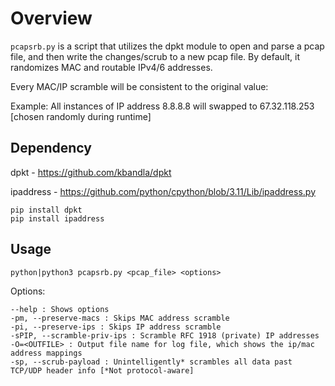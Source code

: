 # Overview

`pcapsrb.py` is a script that utilizes the dpkt module to open and parse a pcap file, and then write the changes/scrub to a new pcap file. By default, it randomizes MAC and routable IPv4/6 addresses.

Every MAC/IP scramble will be consistent to the original value:

Example: All instances of IP address 8.8.8.8 will swapped to 67.32.118.253 [chosen randomly during runtime]

## Dependency

dpkt - https://github.com/kbandla/dpkt

ipaddress - https://github.com/python/cpython/blob/3.11/Lib/ipaddress.py 
```
pip install dpkt
pip install ipaddress
```

## Usage
```
python|python3 pcapsrb.py <pcap_file> <options>
```

Options:
```
--help : Shows options
-pm, --preserve-macs : Skips MAC address scramble
-pi, --preserve-ips : Skips IP address scramble
-sPIP, --scramble-priv-ips : Scramble RFC 1918 (private) IP addresses
-O=<OUTFILE> : Output file name for log file, which shows the ip/mac address mappings
-sp, --scrub-payload : Unintelligently* scrambles all data past TCP/UDP header info [*Not protocol-aware] 
```
